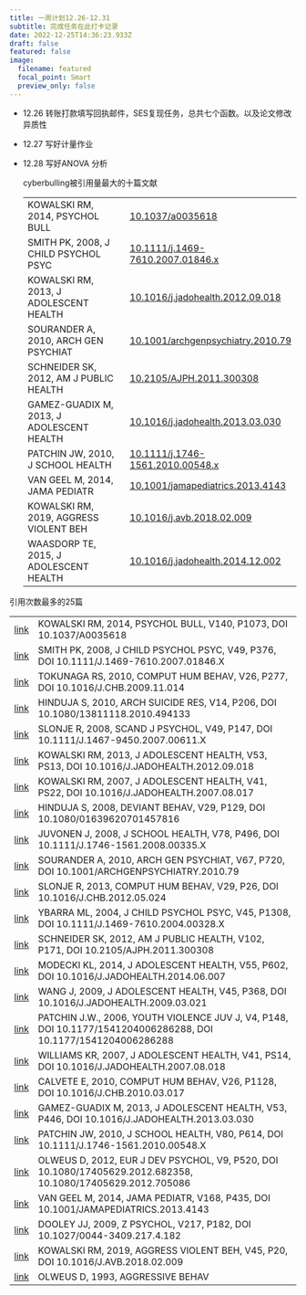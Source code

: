 ```yaml
---
title: 一周计划12.26-12.31
subtitle: 完成任务在此打卡记录
date: 2022-12-25T14:36:23.933Z
draft: false
featured: false
image:
  filename: featured
  focal_point: Smart
  preview_only: false
---
```

* 1﻿2.26 转账打款填写回执邮件，SES复现任务，总共七个函数。以及论文修改异质性
* 1﻿2.27 写好计量作业
* 12.28 写好ANOVA 分析

  cyberbulling被引用量最大的十篇文献

  |                                                     |                                                                                                        |
  | --------------------------------------------------- | ------------------------------------------------------------------------------------------------------ |
  | <!--StartFragment-->KOWALSKI RM, 2014, PSYCHOL BULL | [10.1037/a0035618](https://doi.org/10.1037/a0035618)                                                   |
  | SMITH PK, 2008, J CHILD PSYCHOL PSYC                | [10.1111/j.1469-7610.2007.01846.x](https://doi.org/10.1111/j.1469-7610.2007.01846.x)                   |
  | KOWALSKI RM, 2013, J ADOLESCENT HEALTH              | [10.1016/j.jadohealth.2012.09.018](https://doi.org/10.1016/j.jadohealth.2012.09.018)                   |
  | SOURANDER A, 2010, ARCH GEN PSYCHIAT                | [10.1001/archgenpsychiatry.2010.79](https://doi.org/10.1001/archgenpsychiatry.2010.79)                 |
  | SCHNEIDER SK, 2012, AM J PUBLIC HEALTH              | [10.2105/AJPH.2011.300308](https://doi.org/10.2105/AJPH.2011.300308)                                   |
  | GAMEZ-GUADIX M, 2013, J ADOLESCENT HEALTH           | [10.1016/j.jadohealth.2013.03.030](https://doi.org/10.1016/j.jadohealth.2013.03.030)                   |
  | PATCHIN JW, 2010, J SCHOOL HEALTH                   | [10.1111/j.1746-1561.2010.00548.x](https://doi.org/10.1111/j.1746-1561.2010.00548.x)                   |
  | VAN GEEL M, 2014, JAMA PEDIATR                      | [10.1001/jamapediatrics.2013.4143](https://doi.org/10.1001/jamapediatrics.2013.4143)                   |
  | KOWALSKI RM, 2019, AGGRESS VIOLENT BEH              | [10.1016/j.avb.2018.02.009](https://doi.org/10.1016/j.avb.2018.02.009)                                 |
  | WAASDORP TE, 2015, J ADOLESCENT HEALTH              | [10.1016/j.jadohealth.2014.12.002](https://doi.org/10.1016/j.jadohealth.2014.12.002)<!--EndFragment--> |



引用次数最多的25篇

|                                                                                                                          |                                                                                                                |
| ------------------------------------------------------------------------------------------------------------------------ | -------------------------------------------------------------------------------------------------------------- |
| <!--StartFragment-->[link](https://scholar.google.it/scholar?hl=en&as_sdt=0%2C5&q=KOWALSKI%20RM%202014%20PSYCHOL%20BULL) | KOWALSKI RM, 2014, PSYCHOL BULL, V140, P1073, DOI 10.1037/A0035618                                             |
| [link](https://scholar.google.it/scholar?hl=en&as_sdt=0%2C5&q=SMITH%20PK%202008%20J%20CHILD%20PSYCHOL%20PSYC)            | SMITH PK, 2008, J CHILD PSYCHOL PSYC, V49, P376, DOI 10.1111/J.1469-7610.2007.01846.X                          |
| [link](https://scholar.google.it/scholar?hl=en&as_sdt=0%2C5&q=TOKUNAGA%20RS%202010%20COMPUT%20HUM%20BEHAV)               | TOKUNAGA RS, 2010, COMPUT HUM BEHAV, V26, P277, DOI 10.1016/J.CHB.2009.11.014                                  |
| [link](https://scholar.google.it/scholar?hl=en&as_sdt=0%2C5&q=HINDUJA%20S%202010%20ARCH%20SUICIDE%20RES)                 | HINDUJA S, 2010, ARCH SUICIDE RES, V14, P206, DOI 10.1080/13811118.2010.494133                                 |
| [link](https://scholar.google.it/scholar?hl=en&as_sdt=0%2C5&q=SLONJE%20R%202008%20SCAND%20J%20PSYCHOL)                   | SLONJE R, 2008, SCAND J PSYCHOL, V49, P147, DOI 10.1111/J.1467-9450.2007.00611.X                               |
| [link](https://scholar.google.it/scholar?hl=en&as_sdt=0%2C5&q=KOWALSKI%20RM%202013%20J%20ADOLESCENT%20HEALTH)            | KOWALSKI RM, 2013, J ADOLESCENT HEALTH, V53, PS13, DOI 10.1016/J.JADOHEALTH.2012.09.018                        |
| [link](https://scholar.google.it/scholar?hl=en&as_sdt=0%2C5&q=KOWALSKI%20RM%202007%20J%20ADOLESCENT%20HEALTH)            | KOWALSKI RM, 2007, J ADOLESCENT HEALTH, V41, PS22, DOI 10.1016/J.JADOHEALTH.2007.08.017                        |
| [link](https://scholar.google.it/scholar?hl=en&as_sdt=0%2C5&q=HINDUJA%20S%202008%20DEVIANT%20BEHAV)                      | HINDUJA S, 2008, DEVIANT BEHAV, V29, P129, DOI 10.1080/01639620701457816                                       |
| [link](https://scholar.google.it/scholar?hl=en&as_sdt=0%2C5&q=JUVONEN%20J%202008%20J%20SCHOOL%20HEALTH)                  | JUVONEN J, 2008, J SCHOOL HEALTH, V78, P496, DOI 10.1111/J.1746-1561.2008.00335.X                              |
| [link](https://scholar.google.it/scholar?hl=en&as_sdt=0%2C5&q=SOURANDER%20A%202010%20ARCH%20GEN%20PSYCHIAT)              | SOURANDER A, 2010, ARCH GEN PSYCHIAT, V67, P720, DOI 10.1001/ARCHGENPSYCHIATRY.2010.79                         |
| [link](https://scholar.google.it/scholar?hl=en&as_sdt=0%2C5&q=SLONJE%20R%202013%20COMPUT%20HUM%20BEHAV)                  | SLONJE R, 2013, COMPUT HUM BEHAV, V29, P26, DOI 10.1016/J.CHB.2012.05.024                                      |
| [link](https://scholar.google.it/scholar?hl=en&as_sdt=0%2C5&q=YBARRA%20ML%202004%20J%20CHILD%20PSYCHOL%20PSYC)           | YBARRA ML, 2004, J CHILD PSYCHOL PSYC, V45, P1308, DOI 10.1111/J.1469-7610.2004.00328.X                        |
| [link](https://scholar.google.it/scholar?hl=en&as_sdt=0%2C5&q=SCHNEIDER%20SK%202012%20AM%20J%20PUBLIC%20HEALTH)          | SCHNEIDER SK, 2012, AM J PUBLIC HEALTH, V102, P171, DOI 10.2105/AJPH.2011.300308                               |
| [link](https://scholar.google.it/scholar?hl=en&as_sdt=0%2C5&q=MODECKI%20KL%202014%20J%20ADOLESCENT%20HEALTH)             | MODECKI KL, 2014, J ADOLESCENT HEALTH, V55, P602, DOI 10.1016/J.JADOHEALTH.2014.06.007                         |
| [link](https://scholar.google.it/scholar?hl=en&as_sdt=0%2C5&q=WANG%20J%202009%20J%20ADOLESCENT%20HEALTH)                 | WANG J, 2009, J ADOLESCENT HEALTH, V45, P368, DOI 10.1016/J.JADOHEALTH.2009.03.021                             |
| [link](https://scholar.google.it/scholar?hl=en&as_sdt=0%2C5&q=PATCHIN%20J%20W%202006%20YOUTH%20VIOLENCE%20JUV%20J)       | PATCHIN J.W., 2006, YOUTH VIOLENCE JUV J, V4, P148, DOI 10.1177/1541204006286288, DOI 10.1177/1541204006286288 |
| [link](https://scholar.google.it/scholar?hl=en&as_sdt=0%2C5&q=WILLIAMS%20KR%202007%20J%20ADOLESCENT%20HEALTH)            | WILLIAMS KR, 2007, J ADOLESCENT HEALTH, V41, PS14, DOI 10.1016/J.JADOHEALTH.2007.08.018                        |
| [link](https://scholar.google.it/scholar?hl=en&as_sdt=0%2C5&q=CALVETE%20E%202010%20COMPUT%20HUM%20BEHAV)                 | CALVETE E, 2010, COMPUT HUM BEHAV, V26, P1128, DOI 10.1016/J.CHB.2010.03.017                                   |
| [link](https://scholar.google.it/scholar?hl=en&as_sdt=0%2C5&q=GAMEZ%20GUADIX%20M%202013%20J%20ADOLESCENT%20HEALTH)       | GAMEZ-GUADIX M, 2013, J ADOLESCENT HEALTH, V53, P446, DOI 10.1016/J.JADOHEALTH.2013.03.030                     |
| [link](https://scholar.google.it/scholar?hl=en&as_sdt=0%2C5&q=PATCHIN%20JW%202010%20J%20SCHOOL%20HEALTH)                 | PATCHIN JW, 2010, J SCHOOL HEALTH, V80, P614, DOI 10.1111/J.1746-1561.2010.00548.X                             |
| [link](https://scholar.google.it/scholar?hl=en&as_sdt=0%2C5&q=OLWEUS%20D%202012%20EUR%20J%20DEV%20PSYCHOL)               | OLWEUS D, 2012, EUR J DEV PSYCHOL, V9, P520, DOI 10.1080/17405629.2012.682358, 10.1080/17405629.2012.705086    |
| [link](https://scholar.google.it/scholar?hl=en&as_sdt=0%2C5&q=VAN%20GEEL%20M%202014%20JAMA%20PEDIATR)                    | VAN GEEL M, 2014, JAMA PEDIATR, V168, P435, DOI 10.1001/JAMAPEDIATRICS.2013.4143                               |
| [link](https://scholar.google.it/scholar?hl=en&as_sdt=0%2C5&q=DOOLEY%20JJ%202009%20Z%20PSYCHOL)                          | DOOLEY JJ, 2009, Z PSYCHOL, V217, P182, DOI 10.1027/0044-3409.217.4.182                                        |
| [link](https://scholar.google.it/scholar?hl=en&as_sdt=0%2C5&q=KOWALSKI%20RM%202019%20AGGRESS%20VIOLENT%20BEH)            | KOWALSKI RM, 2019, AGGRESS VIOLENT BEH, V45, P20, DOI 10.1016/J.AVB.2018.02.009                                |
| [link](https://scholar.google.it/scholar?hl=en&as_sdt=0%2C5&q=OLWEUS%20D%201993%20AGGRESSIVE%20BEHAV)                    | OLWEUS D, 1993, AGGRESSIVE BEHAV<!--EndFragment-->                                                             |